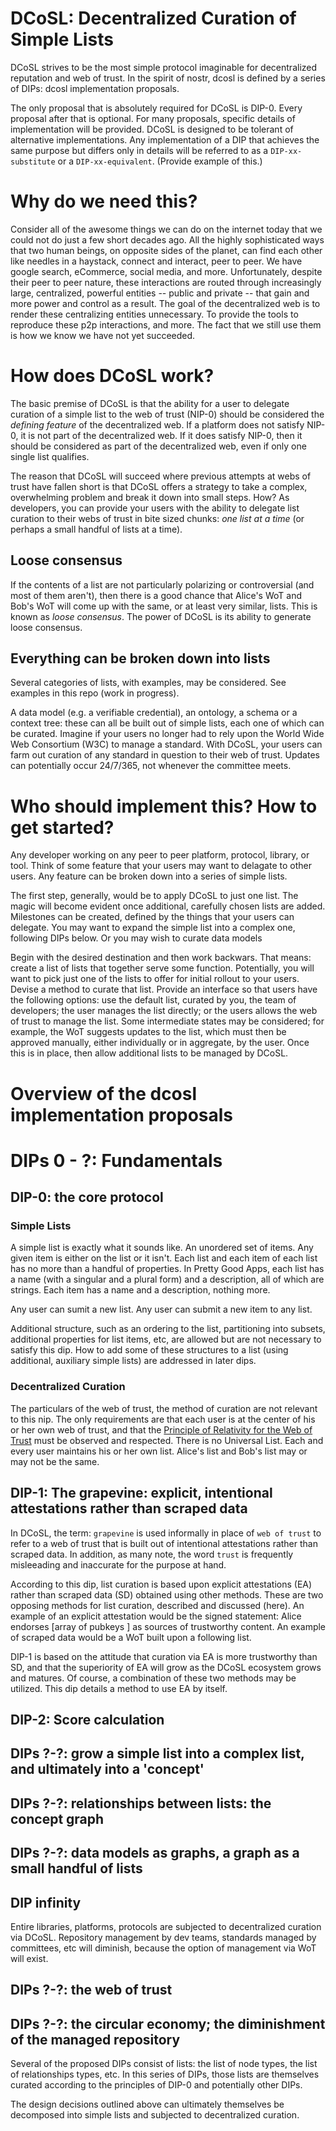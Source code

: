 # DCoSL: Decentralized Curation of Simple Lists

DCoSL strives to be the most simple protocol imaginable for decentralized reputation and web of trust. In the spirit of nostr, dcosl is defined by a series of DIPs: dcosl implementation proposals. 

The only proposal that is absolutely required for DCoSL is DIP-0. Every proposal after that is optional. For many proposals, specific details of implementation will be provided. DCoSL is designed to be tolerant of alternative implementations. Any implementation of a DIP that achieves the same purpose but differs only in details will be referred to as a `DIP-xx-substitute` or a `DIP-xx-equivalent`. (Provide example of this.)

# Why do we need this?

Consider all of the awesome things we can do on the internet today that we could not do just a few short decades ago. All the highly sophisticated ways that two human beings, on opposite sides of the planet, can find each other like needles in a haystack, connect and interact, peer to peer. We have google search, eCommerce, social media, and more. Unfortunately, despite their peer to peer nature, these interactions are routed through increasingly large, centralized, powerful entities -- public and private -- that gain and more power and control as a result. The goal of the decentralized web is to render these centralizing entities unnecessary. To provide the tools to reproduce these p2p interactions, and more. The fact that we still use them is how we know we have not yet succeeded.

# How does DCoSL work?

The basic premise of DCoSL is that the ability for a user to delegate curation of a simple list to the web of trust (NIP-0) should be considered the <i>defining feature</i> of the decentralized web. If a platform does not satisfy NIP-0, it is not part of the decentralized web. If it does satisfy NIP-0, then it should be considered as part of the decentralized web, even if only one single list qualifies.

The reason that DCoSL will succeed where previous attempts at webs of trust have fallen short is that DCoSL offers a strategy to take a complex, overwhelming problem and break it down into small steps. How? As developers, you can provide your users with the ability to delegate list curation to their webs of trust in bite sized chunks: <i>one list at a time</i> (or perhaps a small handful of lists at a time).

## Loose consensus

If the contents of a list are not particularly polarizing or controversial (and most of them aren't), then there is a good chance that Alice's WoT and Bob's WoT will come up with the same, or at least very similar, lists. This is known as <i>loose consensus</i>. The power of DCoSL is its ability to generate loose consensus.

## Everything can be broken down into lists

Several categories of lists, with examples, may be considered. See examples in this repo (work in progress).

A data model (e.g. a verifiable credential), an ontology, a schema or a context tree: these can all be built out of simple lists, each one of which can be curated. Imagine if your users no longer had to rely upon the World Wide Web Consortium (W3C) to manage a standard. With DCoSL, your users can farm out curation of any standard in question to their web of trust. Updates can potentially occur 24/7/365, not whenever the committee meets.

# Who should implement this? How to get started?

Any developer working on any peer to peer platform, protocol, library, or tool. Think of some feature that your users may want to delagate to other users. Any feature can be broken down into a series of simple lists.

The first step, generally, would be to apply DCoSL to just one list. The magic will become evident once additional, carefully chosen lists are added. Milestones can be created, defined by the things that your users can delegate. You may want to expand the simple list into a complex one, following DIPs below. Or you may wish to curate data models

Begin with the desired destination and then work backwars. That means: create a list of lists that together serve some function. Potentially, you will want to pick just one of the lists to offer for initial rollout to your users. Devise a method to curate that list. Provide an interface so that users have the following options: use the default list, curated by you, the team of developers; the user manages the list directly; or the users allows the web of trust to manage the list. Some intermediate states may be considered; for example, the WoT suggests updates to the list, which must then be approved manually, either individually or in aggregate, by the user. Once this is in place, then allow additional lists to be managed by DCoSL.

# Overview of the dcosl implementation proposals

# DIPs 0 - ?: Fundamentals

## DIP-0: the core protocol

### Simple Lists

A simple list is exactly what it sounds like. An unordered set of items. Any given item is either on the list or it isn't. Each list and each item of each list has no more than a handful of properties. In Pretty Good Apps, each list has a name (with a singular and a plural form) and a description, all of which are strings. Each item has a name and a description, nothing more.

Any user can sumit a new list. Any user can submit a new item to any list.

Additional structure, such as an ordering to the list, partitioning into subsets, additional properties for list items, etc, are allowed but are not necessary to satisfy this dip. How to add some of these structures to a list (using additional, auxiliary simple lists) are addressed in later dips.

### Decentralized Curation

The particulars of the web of trust, the method of curation are not relevant to this nip. The only requirements are that each user is at the center of his or her own web of trust, and that the [Principle of Relativity for the Web of Trust](https://github.com/wds4/rebooting-the-web-of-trust/blob/master/Principle-of-Relativity-for-WoT.md) must be observed and respected. There is no Universal List. Each and every user maintains his or her own list. Alice's list and Bob's list may or may not be the same.

## DIP-1: The grapevine: explicit, intentional attestations rather than scraped data

In DCoSL, the term: `grapevine` is used informally in place of `web of trust` to refer to a web of trust that is built out of intentional attestations rather than scraped data. In addition, as many note, the word `trust` is frequently misleeading and inaccurate for the purpose at hand.

According to this dip, list curation is based upon explicit attestations (EA) rather than scraped data (SD) obtained using other methods. These are two opposing methods for list curation, described and discussed (here). An example of an explicit attestation would be the signed statement: Alice endorses [array of pubkeys ] as sources of trustworthy content. An example of scraped data would be a WoT built upon a following list. 

DIP-1 is based on the attitude that curation via EA is more trustworthy than SD, and that the superiority of EA will grow as the DCoSL ecosystem grows and matures. Of course, a combination of these two methods may be utilized. This dip details a method to use EA by itself.

## DIP-2: Score calculation

## DIPs ?-?: grow a simple list into a complex list, and ultimately into a 'concept'

## DIPs ?-?: relationships between lists: the concept graph

## DIPs ?-?: data models as graphs, a graph as a small handful of lists

## DIP infinity

Entire libraries, platforms, protocols are subjected to decentralized curation via DCoSL. Repository management by dev teams, standards managed by committees, etc will diminish, because the option of management via WoT will exist.

## DIPs ?-?: the web of trust

## DIPs ?-?: the circular economy; the diminishment of the managed repository

Several of the proposed DIPs consist of lists: the list of node types, the list of relationships types, etc. In this series of DIPs, those lists are themselves curated according to the principles of DIP-0 and potentially other DIPs. 

The design decisions outlined above can ultimately themselves be decomposed into simple lists and subjected to decentralized curation. 

